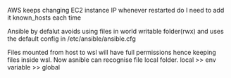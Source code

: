 AWS keeps changing EC2 instance IP whenever restarted do I need to add it known_hosts each time

Ansible by defalut avoids using files in world writable folder(rwx) and uses the default config in /etc/ansible/ansible.cfg

Files mounted from host to wsl will have full permissions hence keeping files inside wsl. Now asnible can recognise file local folder.
local >> env variable >> global